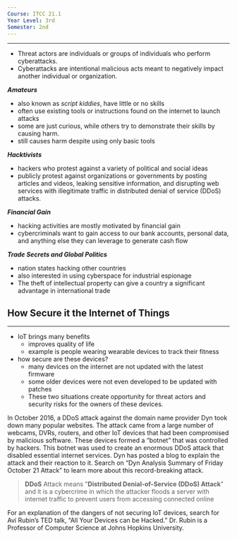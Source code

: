 ```yaml
---
Course: ITCC 21.1
Year Level: 3rd
Semester: 2nd
---
```

---
- Threat actors are individuals or groups of individuals who perform cyberattacks.
- Cyberattacks are intentional malicious acts meant to negatively impact another individual or organization.

***Amateurs***
- also known as *script kiddies*, have little or no skills
- often use existing tools or instructions found on the internet to launch attacks
- some are just curious, while others try to demonstrate their skills by causing harm.
- still causes harm despite using only basic tools

***Hacktivists***
- hackers who protest against a variety of political and social ideas
- publicly protest against organizations or governments by posting articles and videos, leaking sensitive information, and disrupting web services with illegitimate traffic in distributed denial of service (DDoS) attacks.

***Financial Gain***
- hacking activities are mostly motivated by financial gain
- cybercriminals want to gain access to our bank accounts, personal data, and anything else they can leverage to generate cash flow

***Trade Secrets and Global Politics***
- nation states hacking other countries
- also interested in using cyberspace for industrial espionage
- The theft of intellectual property can give a country a significant advantage in international trade

## How Secure it the Internet of Things
---
- IoT brings many benefits
	- improves quality of life
	- example is people wearing wearable devices to track their fitness
- how secure are these devices?
	- many devices on the internet are not updated with the latest firmware
	- some older devices were not even developed to be updated with patches
	- These two situations create opportunity for threat actors and security risks for the owners of these devices.

In October 2016, a DDoS attack against the domain name provider Dyn took down many popular websites. The attack came from a large number of webcams, DVRs, routers, and other IoT devices that had been compromised by malicious software. These devices formed a “botnet” that was controlled by hackers. This botnet was used to create an enormous DDoS attack that disabled essential internet services. Dyn has posted a blog to explain the attack and their reaction to it. Search on “Dyn Analysis Summary of Friday October 21 Attack” to learn more about this record-breaking attack.

> **DDoS** Attack means "**Distributed Denial-of-Service (DDoS) Attack**" and it is a cybercrime in which the attacker floods a server with internet traffic to prevent users from accessing connected online 

For an explanation of the dangers of not securing IoT devices, search for Avi Rubin’s TED talk, “All Your Devices can be Hacked.” Dr. Rubin is a Professor of Computer Science at Johns Hopkins University.

